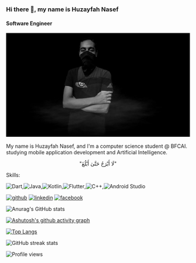 ### Hi there 👋, my name is Huzayfah Nasef
#### Software Engineer       
![Android & Flutter Developer](https://github.com/R3TR00/R3TR00/blob/main/banner.jpg)


My name is Huzayfah Nasef, and I'm a computer science student @ BFCAI. studying mobile application development and Artificial Intelligence.   
<p align="center">
      "لَا أَبْرَحُ حَتَّىٰ أَبْلُغَ"
</p>                                                                 



Skills:

![Dart](https://img.shields.io/badge/dart-%230175C2.svg?style=for-the-badge&logo=dart&logoColor=white),![Java](https://img.shields.io/badge/java-%23ED8B00.svg?style=for-the-badge&logo=java&logoColor=white),![Kotlin](https://img.shields.io/badge/kotlin-%230095D5.svg?style=for-the-badge&logo=kotlin&logoColor=white),![Flutter](https://img.shields.io/badge/Flutter-%2302569B.svg?style=for-the-badge&logo=Flutter&logoColor=white),![C++](https://img.shields.io/badge/c++-%2300599C.svg?style=for-the-badge&logo=c%2B%2B&logoColor=white),![Android Studio](https://img.shields.io/badge/Android%20Studio-3DDC84.svg?style=for-the-badge&logo=android-studio&logoColor=white)


[<img src='https://cdn.jsdelivr.net/npm/simple-icons@3.0.1/icons/github.svg' alt='github' height='40'>](https://github.com/R3TR00)  [<img src='https://cdn.jsdelivr.net/npm/simple-icons@3.0.1/icons/linkedin.svg' alt='linkedin' height='40'>](https://www.linkedin.com/in/hozifa-nasef/)  [<img src='https://cdn.jsdelivr.net/npm/simple-icons@3.0.1/icons/facebook.svg' alt='facebook' height='40'>](https://www.facebook.com/H.Nasef512)  

![Anurag's GitHub stats](https://github-readme-stats.vercel.app/api?username=R3TR00&show_icons=true&theme=react)

[![Ashutosh's github activity graph](https://activity-graph.herokuapp.com/graph?username=R3TR00&theme=react-dark)](https://github.com/ashutosh00710/github-readme-activity-graph)

[![Top Langs](https://github-readme-stats.vercel.app/api/top-langs/?username=R3TR00&layout=compact)](https://github.com/anuraghazra/github-readme-stats)

![GitHub streak stats](https://github-readme-streak-stats.herokuapp.com/?user=R3TR00) 

![Profile views](https://gpvc.arturio.dev/R3TR00)  
